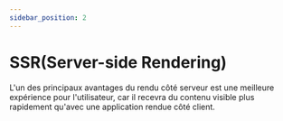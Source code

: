 ```yaml
---
sidebar_position: 2
---
```


# SSR(Server-side Rendering)

L'un des principaux avantages du rendu côté serveur est une meilleure expérience pour l'utilisateur, car il recevra du contenu visible plus rapidement qu'avec une application rendue côté client.